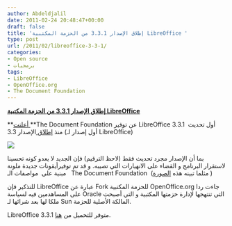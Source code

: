 ```yaml
---
author: Abdeldjalil
date: 2011-02-24 20:48:47+00:00
draft: false
title: 'إطلاق الإصدار 3.3.1 من الحزمة المكتبية LibreOffice '
type: post
url: /2011/02/libreoffice-3-3-1/
categories:
- Open source
- برمجيات
tags:
- LibreOffice
- OpenOffice.org
- The Document Foundation
---
```


[**إطلاق الإصدار 3.3.1 من الحزمة المكتبية LibreOffice**
](https://www.it-scoop.com/2011/02/libreoffice-3-3-1/)


**[أعلنت ](http://blog.documentfoundation.org/2011/02/23/libreoffice-3-3-1-brings-new-colored-icons/)**The Document Foundation عن توفير LibreOffice 3.3.1  أول تحديث منذ [إطلاق ](https://www.it-scoop.com/2011/01/libreoffice-3-3/)الإصدار 3.3 (أول إصدار لـ LibreOffice)

[](https://www.it-scoop.com/2011/02/libreoffice-3-3-1/)

[![](https://www.it-scoop.com/wp-content/uploads/2010/09/LO_StartCenter_Small-300x240.png)
](https://www.it-scoop.com/2011/02/libreoffice-3-3-1/)



بما أن الإصدار مجرد تحديث فقط (لاحظ الترقيم) فإن الجديد لا يعدو كونه تحسينا لاستقرار البرنامج و القضاء على الانهيارات التي تصيبه. و قد تم توفيرأيقونات جديدة ملونة  مبنية على  مواصفات الـ  The Document Foundation  (مثلما تبينه هذه [الصورة](https://2.bp.blogspot.com/_9MZR46ZEuS8/TURcR5CLQPI/AAAAAAAAAuA/6gLZ8h2RS9Y/s1600/RevisedIcons128px.png ) )

للتذكير فإن LibreOffice عبارة عن Fork للحزمة المكتبية OpenOffice.org جاءت ردا على المساهدمين فيه لسياسة Oracle التي تنتهجها لإدارة حزمتها المكتبية و التي أصبحت ملكا لها بعد شرائها لـ Sun المالكة الأصلية للحزمة.

LibreOffice 3.3.1 متوفر للتحميل من [هنا](http://www.libreoffice.org/download/).




